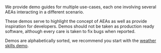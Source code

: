 We provide demo guides for multiple use-cases, each one involving several AEAs interacting in a different scenario.

These demos serve to highlight the concept of AEAs as well as provide inspiration for developers. Demos should not be taken as production ready software, although every care is taken to fix bugs when reported.

Demos are alphabetically sorted, we recommend you start with the <a href="../gym-example">weather skills demo</a>.